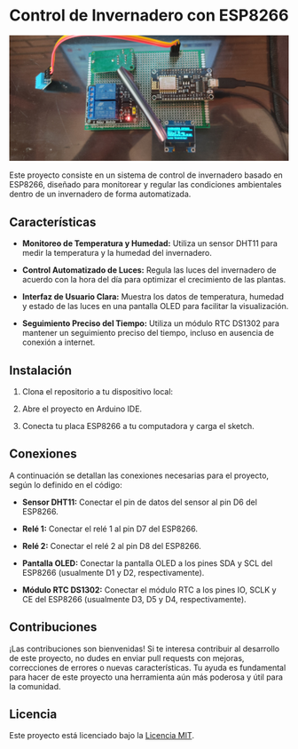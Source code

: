 # Control de Invernadero con ESP8266

![Invernadero](Invernadero.jpg)

Este proyecto consiste en un sistema de control de invernadero basado en ESP8266, diseñado para monitorear y regular las condiciones ambientales dentro de un invernadero de forma automatizada.

## Características

- **Monitoreo de Temperatura y Humedad:** Utiliza un sensor DHT11 para medir la temperatura y la humedad del invernadero.
  
- **Control Automatizado de Luces:** Regula las luces del invernadero de acuerdo con la hora del día para optimizar el crecimiento de las plantas.

- **Interfaz de Usuario Clara:** Muestra los datos de temperatura, humedad y estado de las luces en una pantalla OLED para facilitar la visualización.

- **Seguimiento Preciso del Tiempo:** Utiliza un módulo RTC DS1302 para mantener un seguimiento preciso del tiempo, incluso en ausencia de conexión a internet.

## Instalación

1. Clona el repositorio a tu dispositivo local:

2. Abre el proyecto en Arduino IDE.

3. Conecta tu placa ESP8266 a tu computadora y carga el sketch.


## Conexiones

A continuación se detallan las conexiones necesarias para el proyecto, según lo definido en el código:

- **Sensor DHT11:** Conectar el pin de datos del sensor al pin D6 del ESP8266.

- **Relé 1:** Conectar el relé 1 al pin D7 del ESP8266.

- **Relé 2:** Conectar el relé 2 al pin D8 del ESP8266.

- **Pantalla OLED:** Conectar la pantalla OLED a los pines SDA y SCL del ESP8266 (usualmente D1 y D2, respectivamente).

- **Módulo RTC DS1302:** Conectar el módulo RTC a los pines IO, SCLK y CE del ESP8266 (usualmente D3, D5 y D4, respectivamente).

## Contribuciones

¡Las contribuciones son bienvenidas! Si te interesa contribuir al desarrollo de este proyecto, no dudes en enviar pull requests con mejoras, correcciones de errores o nuevas características. Tu ayuda es fundamental para hacer de este proyecto una herramienta aún más poderosa y útil para la comunidad.

## Licencia

Este proyecto está licenciado bajo la [Licencia MIT](LICENSE).

